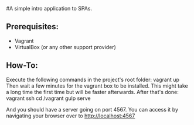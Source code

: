 #A simple intro application to SPAs.

## Prerequisites:
* Vagrant
* VirtualBox (or any other support provider)

## How-To:
Execute the following commands in the project's root folder:
    vagrant up
Then wait a few minutes for the vagrant box to be installed. This might take a long time the first time but will be faster afterwards.
After that's done:
    vagrant ssh
    cd /vagrant
    gulp serve

And you should have a server going on port 4567. You can access it by navigating your browser over to
[http://localhost:4567](http://localhost:4567)
